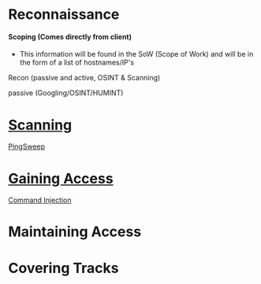 # Reconnaissance
#### Scoping (Comes directly from client)

- This information will be found in the SoW (Scope of Work) and will be in the form of a list of hostnames/IP's

Recon (passive and active, OSINT & Scanning)

passive (Googling/OSINT/HUMINT)

# [Scanning](3%20Scanning.md)

[PingSweep](3.2%20Ping%20Sweep.md)

# [Gaining Access](4%20Gaining%20Access.md)

[Command Injection](4.1%20Command%20Injection.md)

# Maintaining Access

# Covering Tracks
